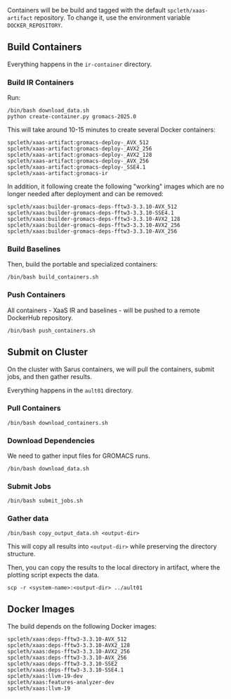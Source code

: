 
Containers will be be build and tagged with the default `spcleth/xaas-artifact` repository.
To change it, use the environment variable `DOCKER_REPOSITORY`.

## Build Containers

Everything happens in the `ir-container` directory.

### Build IR Containers

Run:

```
/bin/bash download_data.sh
python create-container.py gromacs-2025.0
```

This will take around 10-15 minutes to create several Docker containers:

```
spcleth/xaas-artifact:gromacs-deploy-_AVX_512
spcleth/xaas-artifact:gromacs-deploy-_AVX2_256
spcleth/xaas-artifact:gromacs-deploy-_AVX2_128
spcleth/xaas-artifact:gromacs-deploy-_AVX_256
spcleth/xaas-artifact:gromacs-deploy-_SSE4.1
spcleth/xaas-artifact:gromacs-ir
```

In addition, it following create the following "working" images which are no longer needed after deployment and can be removed:

```
spcleth/xaas:builder-gromacs-deps-fftw3-3.3.10-AVX_512
spcleth/xaas:builder-gromacs-deps-fftw3-3.3.10-SSE4.1
spcleth/xaas:builder-gromacs-deps-fftw3-3.3.10-AVX2_128
spcleth/xaas:builder-gromacs-deps-fftw3-3.3.10-AVX2_256
spcleth/xaas:builder-gromacs-deps-fftw3-3.3.10-AVX_256
```

### Build Baselines

Then, build the portable and specialized containers:

```
/bin/bash build_containers.sh
```

### Push Containers

All containers - XaaS IR and baselines - will be pushed to a remote DockerHub repository.

```
/bin/bash push_containers.sh
```

## Submit on Cluster

On the cluster with Sarus containers, we will pull the containers, submit jobs, and then gather results.

Everything happens in the `ault01` directory.

### Pull Containers

```
/bin/bash download_containers.sh
```

### Download Dependencies

We need to gather input files for GROMACS runs.

```
/bin/bash download_data.sh
```

### Submit Jobs 

```
/bin/bash submit_jobs.sh
```

### Gather data

```
/bin/bash copy_output_data.sh <output-dir>
```

This will copy all results into `<output-dir>` while preserving the directory structure.

Then, you can copy the results to the local directory in artifact, where the plotting script expects the data.

```
scp -r <system-name>:<output-dir> ../ault01
```


## Docker Images


The build depends on the following Docker images:

```
spcleth/xaas:deps-fftw3-3.3.10-AVX_512
spcleth/xaas:deps-fftw3-3.3.10-AVX2_128
spcleth/xaas:deps-fftw3-3.3.10-AVX2_256
spcleth/xaas:deps-fftw3-3.3.10-AVX_256
spcleth/xaas:deps-fftw3-3.3.10-SSE2
spcleth/xaas:deps-fftw3-3.3.10-SSE4.1
spcleth/xaas:llvm-19-dev
spcleth/xaas:features-analyzer-dev
spcleth/xaas:llvm-19
```
